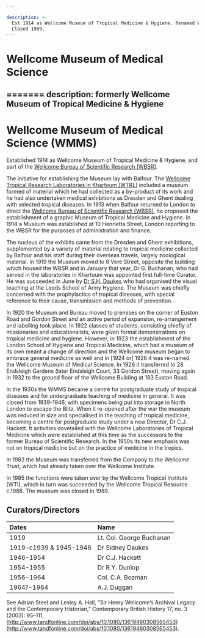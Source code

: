 ```yaml
---

description: >-
  Est 1914 as Wellcome Museum of Tropical Medicine & Hygiene. Renamed WMMS 1926.
  Closed 1989.
---
```


# Wellcome Museum of Medical Science
=======
description: formerly Wellcome Museum of Tropical Medicine & Hygiene
---

# Wellcome Museum of Medical Science \(WMMS\)


Established 1914 as Wellcome Museum of Tropical Medicine & Hygiene, and part of the [Wellcome Bureau of Scientific Research \[WBSR\]](https://docs.wellcomecollection.org/transcribe-wellcome/v/drafts/research/organisations/wbsr).

The initiative for establishing the Museum lay with Balfour. The [Wellcome Tropical Research Laboratories in Khartoum \[WTRL\]](https://docs.wellcomecollection.org/transcribe-wellcome/v/drafts/research/organisations/wtrl) included a museum formed of material which he had collected as a by-product of its work and he had also undertaken medical exhibitions as Dresden and Ghent dealing with selected tropical diseases. In 1913 when Balfour returned to London to direct the [Wellcome Bureau of Scientific Research \[WBSR\]](https://docs.wellcomecollection.org/transcribe-wellcome/v/drafts/research/organisations/wbsr), he proposed the establishment of a graphic Museum of Tropical Medicine and Hygiene. In 1914 a Museum was established at 10 Henrietta Street, London reporting to the WBSR for the purposes of administration and finance.

The nucleus of the exhibits came from the Dresden and Ghent exhibitions, supplemented by a variety of material relating to tropical medicine collected by Balfour and his staff during their overseas travels, largely zoological material. In 1919 the Museum moved to 8 Vere Street, opposite the building which housed the WBSR and in January that year, Dr G. Buchanan, who had served in the laboratories in Khartoum was appointed first full-time Curator. He was succeeded in June by [Dr S.H. Daukes](https://github.com/wellcomecollection/transcribe-wellcome/tree/2e37371365319692b5b3e529620aed1c9dab66e4/research/organisations/research/people/alphabetical/daukes-sh.md) who had organised the visual teaching at the Leeds School of Army Hygiene. The Museum was chiefly concerned with the prophylactics of tropical diseases, with special reference to their cause, transmission and methods of prevention.

In 1920 the Museum and Bureau moved to premises on the corner of Euston Road and Gordon Street and an active period of expansion, re-arrangement and labelling took place. In 1922 classes of students, consisting chiefly of missionaries and educationalists, were given formal demonstrations on tropical medicine and hygiene. However, in 1923 the establishment of the London School of Hygiene and Tropical Medicine, which had a museum of its own meant a change of direction and the Wellcome museum began to embrace general medicine as well and in \[1924 or\] 1926 it was re-named the Wellcome Museum of Medical Science. In 1926 it transferred to 28 Endsleigh Gardens \(later Endsleigh Court, 33 Gordon Street\), moving again in 1932 to the ground floor of the Wellcome Building at 183 Euston Road.

In the 1930s the WMMS became a centre for postgraduate study of tropical diseases and for undergraduate teaching of medicine in general. It was closed from 1939-1946, with specimens being put into storage in North London to escape the Blitz. When it re-opened after the war the museum was reduced in size and specialised in the teaching of tropical medicine, becoming a centre for postgraduate study under a new Director, Dr C.J. Hackett. It activities dovetailed with the Wellcome Laboratories of Tropical Medicine which were established at this time as the successors to the former Bureau of Scientific Research. In the 1950s its new emphasis was not on tropical medicine but on the practice of medicine in the tropics.

In 1983 the Museum was transferred from the Company to the Wellcome Trust, which had already taken over the Wellcome Institute.

In 1985 the functions were taken over by the Wellcome Tropical Institute \[WTI\], which in turn was succeeded by the Wellcome Tropical Resource c.1988. The museum was closed in 1989.

## Curators/Directors

| Dates | Name |
| :--- | :--- |
| 1919 | Lt. Col. George Buchanan |
| 1919-c1939 & 1945-1946 | Dr Sidney Daukes |
| 1946-1954 | Dr C.J. Hackett |
| 1954-1955 | Dr R.Y. Dunlop |
| 1956-1964 | Col. C.A. Bozman |
| 1964?-1984 | A.J. Duggan |

See Adrian Steel and Lesley A. Hall, “Sir Henry Wellcome’s Archival Legacy and the Contemporary Historian,” Contemporary British History 17, no. 3 \(2003\): 95–111, [http://www.tandfonline.com/doi/abs/10.1080/13619460308565453](http://www.tandfonline.com/doi/abs/10.1080/13619460308565453).

